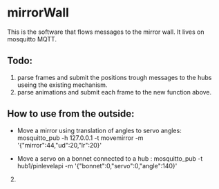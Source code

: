 # mirrorWall
This is the software that flows messages to the mirror wall.
It lives on mosquitto MQTT.


## Todo: ##
1. parse frames and submit the positions trough messages to the hubs useing the existing mechanism.
2. parse animations and submit each frame to the new function above.



## How to use from the outside: ##
- Move a mirror using translation of angles to servo angles:
 mosquitto_pub -h 127.0.0.1 -t movemirror -m '{"mirror":44,"ud":20,"lr":20}'

- Move a servo on a bonnet connected to a hub :
 mosquitto_pub -t hub1/pinlevelapi -m '{"bonnet":0,"servo":0,"angle":140}'



2.
